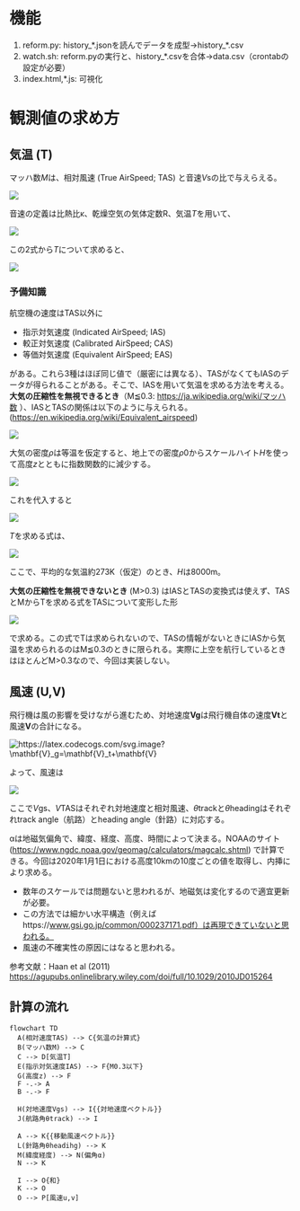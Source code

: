 # 機能
1. reform.py: history_\*.jsonを読んでデータを成型→history_\*.csv
2. watch.sh: reform.pyの実行と、history_\*.csvを合体→data.csv（crontabの設定が必要）
3. index.html,\*.js: 可視化

# 観測値の求め方
## 気温 (T)
マッハ数*M*は、相対風速 (True AirSpeed; TAS) と音速*V*sの比で与えらえる。

<img src="https://latex.codecogs.com/svg.image?M=\frac{TAS}{V_s}">

音速の定義は比熱比κ、乾燥空気の気体定数R、気温*T*を用いて、

<img src="https://latex.codecogs.com/svg.image?\inline&space;V_s=\sqrt{\kappa&space;RT}">

この2式から*T*について求めると、

<img src="https://latex.codecogs.com/svg.image?T=\frac{TAS^2}{\kappa&space;RM^2}=\frac{TAS^2}{1.4\times&space;287\times&space;M^2}=\frac{TAS^2}{401.8M^2}">

### 予備知識
航空機の速度はTAS以外に
- 指示対気速度 (Indicated AirSpeed; IAS) 
- 較正対気速度 (Calibrated AirSpeed; CAS) 
- 等価対気速度 (Equivalent AirSpeed; EAS) 

がある。これら3種はほぼ同じ値で（厳密には異なる）、TASがなくてもIASのデータが得られることがある。そこで、IASを用いて気温を求める方法を考える。
**大気の圧縮性を無視できるとき**（M≦0.3: https://ja.wikipedia.org/wiki/マッハ数 ）、IASとTASの関係は以下のように与えられる。(https://en.wikipedia.org/wiki/Equivalent_airspeed)

<img src="https://latex.codecogs.com/svg.image?IAS\approx&space;EAS=TAS\sqrt{\frac{\rho}{\rho_0}}">

大気の密度*ρ*は等温を仮定すると、地上での密度*ρ*0からスケールハイト*H*を使って高度*z*とともに指数関数的に減少する。

<img src="https://latex.codecogs.com/svg.image?\rho=\rho_0&space;e^{-\frac{z}{H}}">

これを代入すると

<img src="https://latex.codecogs.com/svg.image?TAS\approx&space;IAS\sqrt{\frac{\rho_0}{\rho}}=IAS\times&space;e^{\frac{z}{2H}}">

*T*を求める式は、

<img src="https://latex.codecogs.com/svg.image?T=\frac{e^{\frac{z}{H}}}{\kappa&space;R}\frac{IAS^2}{M^2}">

ここで、平均的な気温約273K（仮定）のとき、*H*は8000m。

**大気の圧縮性を無視できないとき** (M>0.3) はIASとTASの変換式は使えず、TASとMからTを求める式をTASについて変形した形

<img src="https://latex.codecogs.com/svg.image?TAS=M\sqrt{\kappa&space;RT}">

で求める。この式でTは求められないので、TASの情報がないときにIASから気温を求められるのはM≦0.3のときに限られる。実際に上空を航行しているときはほとんどM>0.3なので、今回は実装しない。

## 風速 (U,V)
飛行機は風の影響を受けながら進むため、対地速度**Vg**は飛行機自体の速度**Vt**と風速**V**の合計になる。

<img src="https://latex.codecogs.com/svg.image?\mathbf{V}_g=\mathbf{V}_t&plus;\mathbf{V}" title="https://latex.codecogs.com/svg.image?\mathbf{V}_g=\mathbf{V}_t+\mathbf{V}" />

よって、風速は

<img src="https://latex.codecogs.com/svg.image?\binom{u}{v}=\binom{u}{v}_g-\binom{u}{v}_t=\binom{V_{gs}\sin\theta_{track}-V_{TAS}\sin(\theta_{heading}&plus;\alpha)}{V_{gs}\cos\theta_{track}-V_{TAS}\cos{(\theta_{heading}&plus;\alpha)}">

ここで*V*gs、*V*TASはそれぞれ対地速度と相対風速、*θ*trackと*θ*headingはそれぞれtrack angle（航路）とheading angle（針路）に対応する。

αは地磁気偏角で、緯度、経度、高度、時間によって決まる。NOAAのサイト (https://www.ngdc.noaa.gov/geomag/calculators/magcalc.shtml) で計算できる。今回は2020年1月1日における高度10kmの10度ごとの値を取得し、内挿により求める。
- 数年のスケールでは問題ないと思われるが、地磁気は変化するので適宜更新が必要。
- この方法では細かい水平構造（例えばhttps://www.gsi.go.jp/common/000237171.pdf）は再現できていないと思われる。
- 風速の不確実性の原因にはなると思われる。

参考文献：Haan et al (2011) https://agupubs.onlinelibrary.wiley.com/doi/full/10.1029/2010JD015264

## 計算の流れ
```mermaid
flowchart TD
  A(相対速度TAS) --> C{気温の計算式}
  B(マッハ数M) --> C
  C --> D[気温T]
  E(指示対気速度IAS) --> F{M0.3以下}
  G(高度z) --> F
  F -.-> A
  B -.-> F
  
  H(対地速度Vgs) --> I{{対地速度ベクトル}}
  J(航路角θtrack) --> I
  
  A --> K{{移動風速ベクトル}}
  L(針路角θheadihg) --> K
  M(緯度経度) --> N(偏角α)
  N --> K

  I --> O{和}
  K --> O
  O --> P[風速u,v]
```
